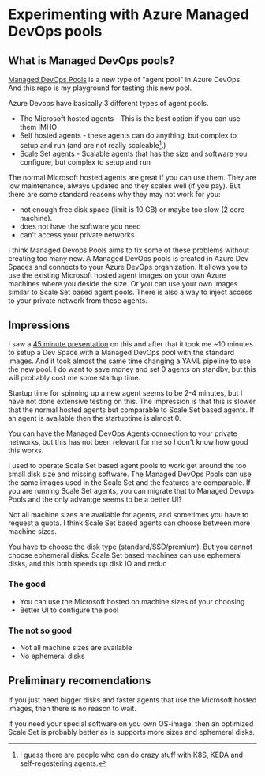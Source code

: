 # Experimenting with Azure Managed DevOps pools

## What is Managed DevOps pools?

[Managed DevOps Pools](https://learn.microsoft.com/en-us/azure/devops/managed-devops-pools/?view=azure-devops) is a new type of "agent pool" in Azure DevOps. And this repo is my playground
for testing this new pool.

Azure Devops have basically 3 different types of agent pools.

* The Microsoft hosted agents - This is the best option if you can use them IMHO
* Self hosted agents - these agents can do anything, but complex to setup and run (and are not really scaleable[^1].)
* Scale Set agents - Scalable agents that has the size and software you configure, but complex to setup and run

The normal Microsoft hosted agents are great if you can use them. They are low maintenance, always updated and they scales well (if you pay). But there are some standard reasons
why they may not work for you:

* not enough free disk space (limit is 10 GB) or maybe too slow (2 core machine).
* does not have the software you need
* can't access your private networks

I think Managed Devops Pools aims to fix some of these problems without creating too many new. A Managed DevOps pools is created in Azure Dev Spaces and connects to your Azure DevOps organization. It
allows you to use the existing Microsoft hosted agent images on your own Azure machines where you deside the size. Or you can use your own images similar to Scale Set based agent pools. There is
also a way to inject access to your private network from these agents.

## Impressions

I saw a [45 minute presentation](https://www.youtube.com/watch?v=9e6Q8PSGiXU) on this and after that it took me ~10 minutes to setup a Dev Space with a Managed DevOps pool with the standard images. And it took almost the same time changing a YAML pipeline to use the new pool. I do want to save money and set 0 agents on standby, but this will probably cost me some startup time.

Startup time for spinning up a new agent seems to be 2-4 minutes, but I have not done extensive testing on this. The impression is that this is slower that the normal hosted agents but comparable to Scale Set based agents. If an agent is available then the startuptime is almost 0.

You can have the Managed DevOps Agents connection to your private networks, but this has not been relevant for me so I don't know how good this works.

I used to operate Scale Set based agent pools to work get around the too small disk size and missing software.  The Managed DevOps Pools can use the same images used in the Scale Set and the features are comparable. If you are running Scale Set agents, you can migrate that to Managed Devops Pools and the only advantge seems to be a better UI?

Not all machine sizes are available for agents, and sometimes you have to request a quota. I think Scale Set based agents can choose between more machine sizes.

You have to choose the disk type (standard/SSD/premium). But you cannot choose ephemeral disks. Scale Set based machines can use ephemeral disks, and this both speeds up disk IO and reduc

### The good

* You can use the Microsoft hosted on machine sizes of your choosing
* Better UI to configure the pool

### The not so good

* Not all machine sizes are available
* No ephemeral disks

## Preliminary recomendations

If you just need bigger disks and faster agents that use the Microsoft hosted images, then there is no reason to wait.

If you need your special software on you own OS-image, then an optimized Scale Set is probably better as is supports more sizes and ephemeral disks.

[^1]: I guess there are people who can do crazy stuff with K8S, KEDA and self-regestering agents.
